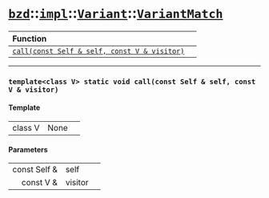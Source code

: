 # [`bzd`](../../../../index.md)::[`impl`](../../../index.md)::[`Variant`](../../index.md)::[`VariantMatch`](../index.md)


|Function||
|:---|:---|
|[`call(const Self & self, const V & visitor)`](./index.md)||
------
### `template<class V> static void call(const Self & self, const V & visitor)`

#### Template
||||
|---:|:---|:---|
|class V|None||
#### Parameters
||||
|---:|:---|:---|
|const Self &|self||
|const V &|visitor||
